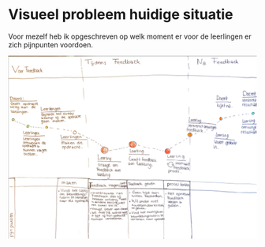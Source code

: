 # Visueel probleem huidige situatie

Voor mezelf heb ik opgeschreven op welk moment er voor de leerlingen er zich pijnpunten voordoen. 

![](../.gitbook/assets/schermafdruk-2019-06-02-14.51.02.png)


